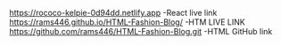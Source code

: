 https://rococo-kelpie-0d94dd.netlify.app           -React live link
https://rams446.github.io/HTML-Fashion-Blog/       -HTM LIVE LINK 
https://github.com/rams446/HTML-Fashion-Blog.git   -HTML GitHub link
